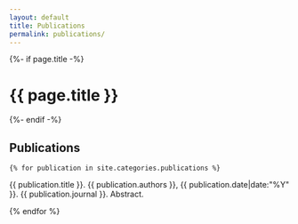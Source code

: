 ```yaml
---
layout: default
title: Publications
permalink: publications/
---
```


<div class="home">
  {%- if page.title -%}
    <h1 class="page-heading">{{ page.title }}</h1>
  {%- endif -%}
  
  
  
<h2>Publications</h2>

    {% for publication in site.categories.publications %}



<div class="publication" id="publication-{{publication.id}}">
    <p><span class="title">{{ publication.title }}</span>.
        <span class="authors">{{ publication.authors }}</span>,
        <span class="date">{{ publication.date|date:"%Y" }}.</span>
        <span class="journal">{{ publication.journal }}.</span>
        <nobr><a id="show-abstract-{{forloop.index}}"><span id="abstract-icon-{{forloop.index}}" class="ui-icon ui-icon-plusthick"></span>Abstract</a></nobr>.
    </p>
    <p hidden class="abstract-info minimize" id="abstract-info-{{forloop.index}}">{{ publication.content | strip_html }}</p>
</div>


{% endfor %}


</div>




<script>
 $(document).ready(function(){
     {% for publication in site.categories.publications %}
     $("#abstract-info-{{forloop.index}}").hide();
     $("#show-abstract-{{forloop.index}}").click(function(){
         var icon = $("#abstract-icon-{{forloop.index}}");
         icon.toggleClass("ui-icon-plusthick");
         icon.toggleClass("ui-icon-minusthick");
         $("#abstract-info-{{forloop.index}}").toggle();
     });
     {% endfor %}
 });
 // http://jsfiddle.net/iambriansreed/bjdSF/
 jQuery(function(){
     var minimized_elements = $('p.minimize');
     var max_length = 300;
     minimized_elements.each(function(){
         var t = $(this).text();
         if(t.length < max_length) return;

         $(this).html(
             t.slice(0, max_length)+'<span>... </span><a href="#" class="more">More</a>'+
             '<span style="display:none;">'+ t.slice(max_length, t.length)+' <a href="#" class="less">Less</a></span>'
         );

     });

     $('a.more', minimized_elements).click(function(event){
         event.preventDefault();
         $(this).hide().prev().hide();
         $(this).next().show();
     });

     $('a.less', minimized_elements).click(function(event){
         event.preventDefault();
         $(this).parent().hide().prev().show().prev().show();
     });
 });
</script>
